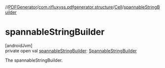 //[PDFGenerator](../../../index.md)/[com.rifluxyss.pdfgenerator.structure](../index.md)/[Cell](index.md)/[spannableStringBuilder](spannable-string-builder.md)

# spannableStringBuilder

[androidJvm]\
private open val [spannableStringBuilder](spannable-string-builder.md): [SpannableStringBuilder](https://developer.android.com/reference/kotlin/android/text/SpannableStringBuilder.html)

The spannableStringBuilder.
